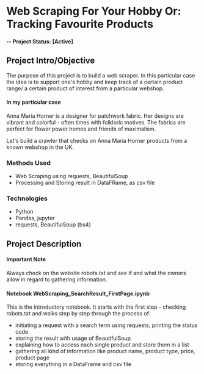 # Web Scraping For Your Hobby Or: Tracking Favourite Products

#### -- Project Status: [Active]

## Project Intro/Objective
The purpose of this project is to build a web scraper. In this particular case the idea is to support one's hobby and keep track of a certain product range/ a certain product of interest from a particular webshop.

#### In my particular case
Anna Maria Horner is a designer for patchwork fabric. Her designs are vibrant and colorful - often times with folkloric motives. The fabrics are perfect for flower power homes and friends of maximalism.

Let's build a crawler that checks on Anna Maria Horner products from a known webshop in the UK. 


### Methods Used
* Web Scraping using requests, BeautifulSoup
* Processing and Storing result in DataFRame, as csv file

### Technologies
* Python
* Pandas, jupyter
* requests, BeautifulSoup (bs4)

## Project Description
#### Important Note
Always check on the website robots.txt and see if and what the owners allow in regard to gathering information.

#### Notebook WebScraping_SearchResult_FirstPage.ipynb

This is the introductory notebook. It starts with the first step - checking robots.txt and walks step by step through the process of:
- initiating a request with a search term using requests, printing the status code
- storing the result with usage of BeautifulSoup
- explaining how to access each single product and store them in a list
- gathering all kind of information like product name, product type, price, product page
- storing everything in a DataFrame and csv file

 
